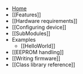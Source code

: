 - [Home](https://github.com/Onixarts/Hapcanuino/wiki)
- [[Features]]
- [[Hardware requirements]]
- [[Configuring device]]
- [[SubModules]]
- Examples
    - [[HelloWorld]]
- [[EEPROM handling]]
- [[Writing firmware]]
- [[Class library reference]]
